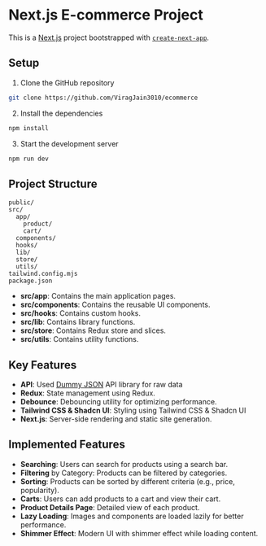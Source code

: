 # Next.js E-commerce Project

This is a [Next.js](https://nextjs.org) project bootstrapped with [`create-next-app`](https://github.com/vercel/next.js/tree/canary/packages/create-next-app).

## Setup
1. Clone the GitHub repository
```bash
git clone https://github.com/ViragJain3010/ecommerce
```

2. Install the dependencies

```bash
npm install
```

3. Start the development server

```bash
npm run dev
```

## Project Structure

```
public/
src/
  app/
    product/
    cart/
  components/
  hooks/
  lib/
  store/
  utils/
tailwind.config.mjs
package.json
```

- **src/app**: Contains the main application pages.
- **src/components**: Contains the reusable UI components.
- **src/hooks**: Contains custom hooks.
- **src/lib**: Contains library functions.
- **src/store**: Contains Redux store and slices.
- **src/utils**: Contains utility functions.

## Key Features

- **API**: Used [Dummy JSON](https://dummyjson.com/docs/products#products-category) API library for raw data
- **Redux**: State management using Redux.
- **Debounce**: Debouncing utility for optimizing performance.
- **Tailwind CSS & Shadcn UI**: Styling using Tailwind CSS & Shadcn UI
- **Next.js**: Server-side rendering and static site generation.

## Implemented Features

- **Searching**: Users can search for products using a search bar.
- **Filtering** by Category: Products can be filtered by categories.
- **Sorting**: Products can be sorted by different criteria (e.g., price, popularity).
- **Carts**: Users can add products to a cart and view their cart.
- **Product Details Page**: Detailed view of each product.
- **Lazy Loading**: Images and components are loaded lazily for better performance.
- **Shimmer Effect**: Modern UI with shimmer effect while loading content.
